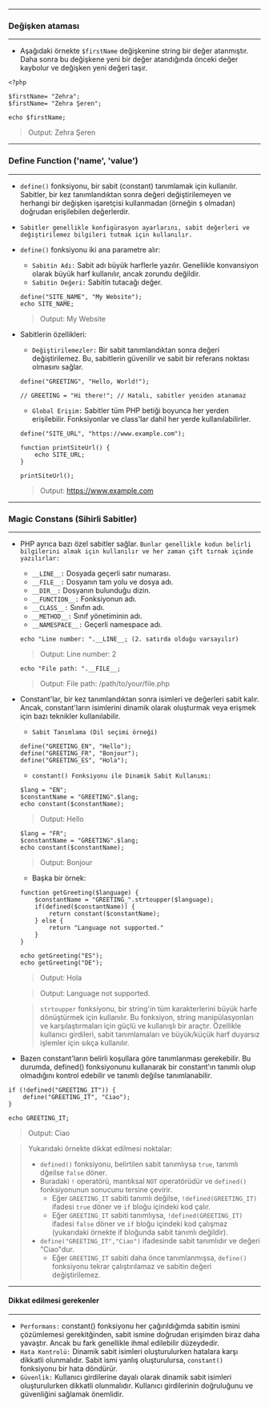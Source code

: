 ***
### Değişken ataması
***
+ Aşağıdaki örnekte ```$firstName``` değişkenine string bir değer atanmıştır. Daha sonra bu değişkene yeni bir değer atandığında önceki değer kaybolur ve değişken yeni değeri taşır.
~~~~~~~
<?php

$firstName= "Zehra";
$firstName= "Zehra Şeren";

echo $firstName;
~~~~~~~

> Output: Zehra Şeren

***
### Define Function ('name', 'value')
***
+ ```define()``` fonksiyonu, bir sabit (constant) tanımlamak için kullanılır. Sabitler, bir kez tanımlandıktan sonra değeri değiştirilemeyen ve herhangi bir değişken işaretçisi kullanmadan (örneğin ```$``` olmadan) doğrudan erişilebilen değerlerdir.
+ ```Sabitler genellikle konfigürasyon ayarlarını, sabit değerleri ve değiştirilemez bilgileri tutmak için kullanılır.``` 
+ ```define()``` fonksiyonu iki ana parametre alır:
    - ```Sabitin Adı:``` Sabit adı büyük harflerle yazılır. Genellikle konvansiyon olarak büyük harf kullanılır, ancak zorundu değildir.
    - ```Sabitin Değeri:``` Sabitin tutacağı değer.
    ~~~~~~~
    define("SITE_NAME", "My Website");
    echo SITE_NAME;
    ~~~~~~~
    
    > Output: My Website

+ Sabitlerin özellikleri:
    - ```Değiştirilemezler:``` Bir sabit tanımlandıktan sonra değeri değiştirilemez. Bu, sabitlerin güvenilir ve sabit bir referans noktası olmasını sağlar.
    ~~~~~~~
    define("GREETING", "Hello, World!");
      
    // GREETING = "Hi there!"; // Hatalı, sabitler yeniden atanamaz
    ~~~~~~~
    - ```Global Erişim:``` Sabitler tüm PHP betiği boyunca her yerden erişilebilir. Fonksiyonlar ve class'lar dahil her yerde kullanılabilirler.
    ~~~~~~~
    define("SITE_URL", "https://www.example.com");

    function printSiteUrl() {
        echo SITE_URL;
    }

    printSiteUrl();
    ~~~~~~~
    > Output: https://www.example.com

***
### Magic Constans (Sihirli Sabitler)
***
+ PHP ayrıca bazı özel sabitler sağlar. ```Bunlar genellikle kodun belirli bilgilerini almak için kullanılır ve her zaman çift tırnak içinde yazılırlar:```
    - ```__LINE__:``` Dosyada geçerli satır numarası.
    - ```__FILE__:``` Dosyanın tam yolu ve dosya adı.
    - ```__DIR__:``` Dosyanın bulunduğu dizin.
    - ```__FUNCTION__:``` Fonksiyonun adı.
    - ```__CLASS__:``` Sınıfın adı.
    - ```__METHOD__:``` Sınıf yönetiminin adı.
    - ```__NAMESPACE__:``` Geçerli namespace adı.
  
  ~~~~~~~
  echo "Line number: ".__LINE__; (2. satırda olduğu varsayılır)
  ~~~~~~~  
  > Output: Line number: 2

  ~~~~~~~
  echo "File path: ".__FILE__;
  ~~~~~~~
  > Output: File path: /path/to/your/file.php

+ Constant'lar, bir kez tanımlandıktan sonra isimleri ve değerleri sabit kalır. Ancak, constant'ların isimlerini dinamik olarak oluşturmak veya erişmek için bazı teknikler kullanılabilir.
    - ```Sabit Tanımlama (Dil seçimi örneği)```
    ~~~~~~~
    define("GREETING_EN", "Hello");
    define("GREETING_FR", "Bonjour");
    define("GREETING_ES", "Hola");
    ~~~~~~~
    
    - ```constant() Fonksiyonu ile Dinamik Sabit Kullanımı:```
    ~~~~~~~
    $lang = "EN";
    $constantName = "GREETING".$lang;
    echo constant($constantName);
    ~~~~~~~
    > Output: Hello
    
    ~~~~~~~
    $lang = "FR";
    $constantName = "GREETING".$lang;
    echo constant($constantName);
    ~~~~~~~
    > Output: Bonjour
    
    - Başka bir örnek:
    ~~~~~~~
    function getGreeting($language) {
        $constantName = "GREETING_".strtoupper($language);
        if(defined($constantName)) {
            return constant($constantName);
        } else {
            return "Language not supported."
        }
    }

    echo getGreeting("ES");
    echo getGreeting("DE");
    ~~~~~~~
    > Output: Hola
    
    > Output: Language not supported.

    > ```strtoupper``` fonksiyonu, bir string'in tüm karakterlerini büyük harfe dönüştürmek için kullanılır. Bu fonksiyon, string manipülasyonları ve karşılaştırmaları için güçlü ve kullanışlı bir araçtır. Özellikle kullanıcı girdileri, sabit tanımlamaları ve büyük/küçük harf duyarsız işlemler için sıkça kullanılır.

+ Bazen constant'ların belirli koşullara göre tanımlanması gerekebilir. Bu durumda, defined() fonksiyonunu kullanarak bir constant'ın tanımlı olup olmadığını kontrol edebilir ve tanımlı değilse tanımlanabilir.
~~~~~~~
if (!defined("GREETING_IT")) {
    define("GREETING_IT", "Ciao");
}

echo GREETING_IT;
~~~~~~~
> Output: Ciao

> Yukarıdaki örnekte dikkat edilmesi noktalar:
> + ```defined()``` fonksiyonu, belirtilen sabit tanımlıysa ```true```, tanımlı dğeilse ```false``` döner.
> + Buradaki ```!``` operatörü, mantıksal ```NOT``` operatörüdür ve ```defined()``` fonksiyonunun sonucunu tersine çevirir.
>     - Eğer ```GREETING_IT``` sabiti tanımlı değilse, ```!defined(GREETING_IT)``` ifadesi ```true``` döner ve ```if``` bloğu içindeki kod çalır.
>     - Eğer ```GREETING_IT``` sabiti tanımlıysa, ```!defined(GREETING_IT)``` ifadesi ```false``` döner ve ```if``` bloğu içindeki kod çalışmaz (yukarıdaki örnekte if bloğunda sabit tanımlı değildir).
> + ```define("GREETING_IT","Ciao")``` ifadesinde sabit tanımlıdır ve değeri "Ciao"dur.
>     - Eğer ```GREETING_IT``` sabiti daha önce tanımlanmışsa, ```define()``` fonksiyonu tekrar çalıştırılamaz ve sabitin değeri değiştirilemez.

***
#### Dikkat edilmesi gerekenler
***
+ ```Performans:``` constant() fonksiyonu her çağırıldığımda sabitin ismini çözümlemesi gerekitğinden, sabit ismine doğrudan erişimden biraz daha yavaştır. Ancak bu fark genellikle ihmal edilebilir düzeydedir.
+ ```Hata Kontrolü:``` Dinamik sabit isimleri oluşturulurken hatalara karşı dikkatli olunmalıdır. Sabit ismi yanlış oluşturulursa, ```constant()``` fonksiyonu bir hata döndürür.
+ ```Güvenlik:``` Kullanıcı girdilerine dayalı olarak dinamik sabit isimleri oluşturulurken dikkatli olunmalıdır. Kullanıcı girdilerinin doğruluğunu ve güvenliğini sağlamak önemlidir.
